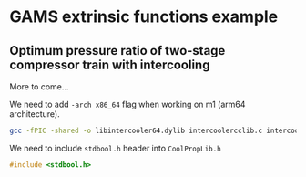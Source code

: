 # GAMS extrinsic functions example
## Optimum pressure ratio of two-stage compressor train with intercooling

More to come...

We need to add ```-arch x86_64``` flag when working on m1 (arm64 architecture).

```bash
gcc -fPIC -shared -o libintercooler64.dylib intercoolercclib.c intercoolercclibql.c  libCoolProp.dylib -lm -arch x86_64
```

We need to include ```stdbool.h``` header into ```CoolPropLib.h```

```c
#include <stdbool.h>
```

